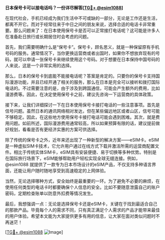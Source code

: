 **日本保号卡可以接电话吗？一份详尽解答[[TG💪+ @esim1088](https://t.me/s/esim1088)]**

在现代社会，手机已经成为我们生活中不可或缺的一部分，无论是工作还是生活，都离不开它。而对于经常往来于中日之间的朋友来说，选择合适的电话卡非常重要。那么问题来了：在日本使用保号卡是否可以正常接打电话呢？这可能是许多人在准备赴日旅行或长期居住时会考虑的问题。

首先，我们需要明确什么是“保号卡”。保号卡，顾名思义，就是一种保留原有手机号码的服务。通常情况下，当你更换运营商或者出国时，如果你不想放弃现有的号码，就可以申请一张保号卡来继续使用这个号码。对于想要在日本保持中国号码的人来说，这是一个非常实用的选择。

那么，日本的保号卡到底能不能接电话呢？答案是肯定的。只要你的保号卡支持国际漫游功能，并且已经开通了相关的服务，那么在日本是完全可以接听和拨打国际电话的。不过需要注意的是，由于涉及到跨国通信，可能会产生额外的费用，比如漫游费等。因此，在决定使用保号卡之前，建议先咨询一下运营商的具体政策。

接下来，让我们详细探讨一下在日本使用保号卡接打电话的一些注意事项。首先是信号问题。虽然日本的通讯网络相对发达，但在某些偏远地区或者山区，信号可能不够稳定。因此，在这些地方使用保号卡接打电话可能会遇到困难。其次，就是费用问题。如前所述，国际漫游费用通常较高，所以如果预算有限的话，建议提前做好规划，看看是否有更经济实惠的方案可供选择。

除了传统的保号卡之外，近年来还出现了一种新型的解决方案——eSIM卡。eSIM是一种虚拟SIM卡技术，它允许用户通过在线方式下载并激活所需的运营商配置文件。相比于传统实体SIM卡，eSIM具有安装便捷、易于切换等多种优势。特别是在国际旅行场景下，eSIM能够帮助用户轻松实现全球无缝连接。例如，@esim1088 就提供了一款专为日本市场设计的eSIM产品，不仅支持多种语言界面，还能让用户随时随地享受到高速稳定的上网体验。

当然，无论选择哪种方式，安全始终是最重要的一环。为了避免不必要的麻烦，在使用任何类型的电话卡时都要确保个人信息的安全。比如不要随意泄露自己的账户密码，定期检查账单以防意外扣费等情况发生。

最后，我想强调一点：无论是选择保号卡还是eSIM卡，关键在于找到最适合自己的那款产品。毕竟每个人的需求不同，只有真正满足个人需求的产品才能带来最佳的用户体验。希望本文能为大家提供更多有用的信息，让大家在面对类似问题时不再迷茫！

[[TG💪+ @esim1088](https://t.me/s/esim1088) ![Image](https://i.postimg.cc/4NQfJmqS/Snipaste-2025-05-13-00-14-12.png)]